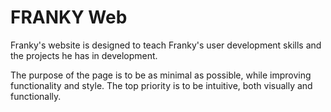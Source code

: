 # FRANKY Web
Franky's website is designed to teach Franky's user development skills and the projects he has in development.

The purpose of the page is to be as minimal as possible, while improving functionality and style. The top priority is to be intuitive, both visually and functionally. 
